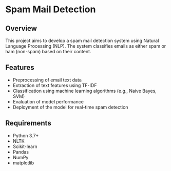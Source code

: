 # Spam Mail Detection

## Overview

This project aims to develop a spam mail detection system using Natural Language Processing (NLP). The system classifies emails as either spam or ham (non-spam) based on their content.

## Features

- Preprocessing of email text data
- Extraction of text features using TF-IDF
- Classification using machine learning algorithms (e.g., Naive Bayes, SVM)
- Evaluation of model performance
- Deployment of the model for real-time spam detection

## Requirements

- Python 3.7+
- NLTK
- Scikit-learn
- Pandas
- NumPy
- matplotlib
  
